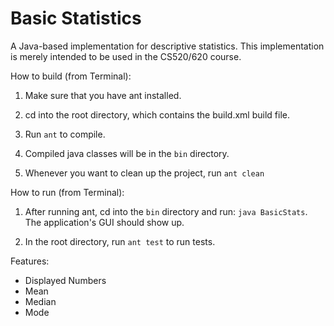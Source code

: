 # Basic Statistics

A Java-based implementation for descriptive statistics. This
implementation is merely intended to be used in the CS520/620 course.

How to build (from Terminal):

1. Make sure that you have ant installed.

2. cd into the root directory, which contains the build.xml build file.

3. Run `ant` to compile.

4. Compiled java classes will be in the `bin` directory.

5. Whenever you want to clean up the project, run `ant clean`

How to run (from Terminal):

1. After running ant, cd into the `bin` directory and run: `java BasicStats`.
   The application's GUI should show up.

2. In the root directory, run `ant test` to run tests.


Features:
* Displayed Numbers
* Mean
* Median
* Mode
